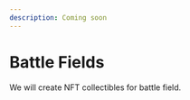 ```yaml
---
description: Coming soon
---
```


# Battle Fields

We will create NFT collectibles for battle field.
